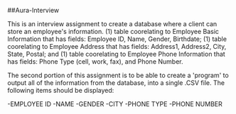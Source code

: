 ##Aura-Interview

This is an interview assignment to create a database where a client can store an employee's information. (1) table coorelating to Employee Basic Information that has fields: Employee ID, Name, Gender, Birthdate; (1) table coorelating to Employee Address that has fields: Address1, Address2, City, State, Postal; and (1) table coorelating to Employee Phone Information that has fields: Phone Type (cell, work, fax), and Phone Number.

The second portion of this assignment is to be able to create a 'program' to output all of the information from the database, into a single .CSV file. The following items should be displayed:

-EMPLOYEE ID
-NAME
-GENDER
-CITY
-PHONE TYPE
-PHONE NUMBER